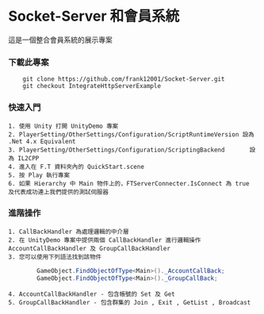 # Socket-Server 和會員系統
這是一個整合會員系統的展示專案

### 下載此專案   
```
    git clone https://github.com/frank12001/Socket-Server.git
    git checkout IntegrateHttpServerExample
```

### 快速入門  
    1. 使用 Unity 打開 UnityDemo 專案  
    2. PlayerSetting/OtherSettings/Configuration/ScriptRuntimeVersion 設為 .Net 4.x Equivalent  
    3. PlayerSetting/OtherSettings/Configuration/ScriptingBackend       設為 IL2CPP  
    4. 進入在 F.T 資料夾內的 QuickStart.scene  
    5. 按 Play 執行專案  
    6. 如果 Hierarchy 中 Main 物件上的，FTServerConnecter.IsConnect 為 true 及代表成功連上我們提供的測試伺服器  
  
### 進階操作  
    1. CallBackHandler 為處理邏輯的中介層  
    2. 在 UnityDemo 專案中提供兩個 CallBackHandler 進行邏輯操作 AccountCallBackHandler 及 GroupCallBackHandler  
    3. 您可以使用下列語法找到該物件
```csharp
        GameObject.FindObjectOfType<Main>()._AccountCallBack;
        GameObject.FindObjectOfType<Main>()._GroupCallBack;
```  
    4. AccountCallBackHandler - 包含帳號的 Set 及 Get  
    5. GroupCallBackHandler - 包含群集的 Join , Exit , GetList , Broadcast  
  

